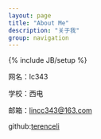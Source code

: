 ```yaml
---
layout: page
title: "About Me"
description: "关于我"
group: navigation
---
```

{% include JB/setup %}

网名：lc343

学校：西电


邮箱：lincc343@163.com

github:[terenceli](https://github.com/lc343)
